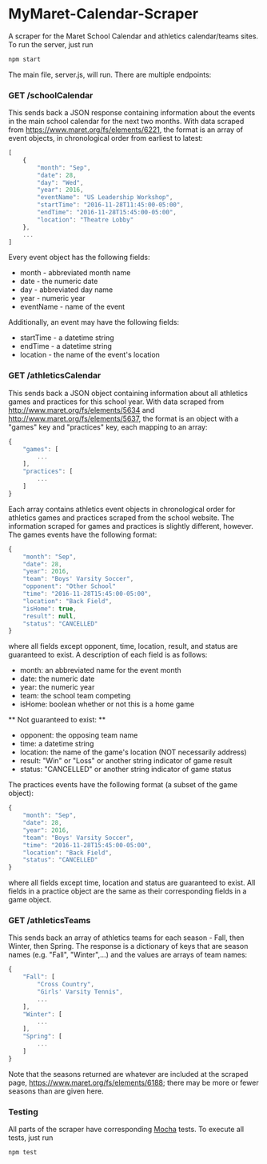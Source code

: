 # MyMaret-Calendar-Scraper
A scraper for the Maret School Calendar and athletics calendar/teams sites.
To run the server, just run

```javascript
npm start
```

The main file, server.js, will run.  There are multiple endpoints:
    
### GET /schoolCalendar

This sends back a JSON response containing information about the events in
the main school calendar for the next two months.  With data scraped from
https://www.maret.org/fs/elements/6221, the format is an array of event objects,
in chronological order from earliest to latest:

```javascript
[
    {
        "month": "Sep",
        "date": 28,
        "day": "Wed",
        "year": 2016,
        "eventName": "US Leadership Workshop",
        "startTime": "2016-11-28T11:45:00-05:00",
        "endTime": "2016-11-28T15:45:00-05:00",
        "location": "Theatre Lobby"
    },
    ...
]
```

Every event object has the following fields:

* month - abbreviated month name
* date - the numeric date
* day - abbreviated day name
* year - numeric year
* eventName - name of the event

Additionally, an event may have the following fields:

* startTime - a datetime string
* endTime - a datetime string
* location - the name of the event's location


### GET /athleticsCalendar

This sends back a JSON object containing information about all athletics games
and practices for this school year.  With data scraped from
http://www.maret.org/fs/elements/5634 and http://www.maret.org/fs/elements/5637,
the format is an object with a "games" key and "practices" key, each mapping to
an array:

```javascript
{
    "games": [
        ...
    ],
    "practices": [
        ...
    ]
}
```

Each array contains athletics event objects in chronological order for athletics
games and practices scraped from the school website.  The information scraped
for games and practices is slightly different, however.  The games events have
the following format:

```javascript
{
    "month": "Sep",
    "date": 28,
    "year": 2016,
    "team": "Boys' Varsity Soccer",
    "opponent": "Other School"
    "time": "2016-11-28T15:45:00-05:00",
    "location": "Back Field",
    "isHome": true,
    "result": null,
    "status": "CANCELLED"
}
```

where all fields except opponent, time, location, result, and status are
guaranteed to exist.  A description of each field is as follows:

* month: an abbreviated name for the event month
* date: the numeric date
* year: the numeric year
* team: the school team competing
* isHome: boolean whether or not this is a home game

** Not guaranteed to exist: **
* opponent: the opposing team name
* time: a datetime string
* location: the name of the game's location (NOT necessarily address)
* result: "Win" or "Loss" or another string indicator of game result
* status: "CANCELLED" or another string indicator of game status

The practices events have the following format (a subset of the game object):

```javascript
{
    "month": "Sep",
    "date": 28,
    "year": 2016,
    "team": "Boys' Varsity Soccer",
    "time": "2016-11-28T15:45:00-05:00",
    "location": "Back Field",
    "status": "CANCELLED"
}
```

where all fields except time, location and status are guaranteed to exist.  All
fields in a practice object are the same as their corresponding fields in a
game object.


### GET /athleticsTeams

This sends back an array of athletics teams for each season - Fall,
then Winter, then Spring.  The response is a dictionary of keys that are season
names (e.g. "Fall", "Winter",...) and the values are arrays of team names:

```javascript
{
    "Fall": [
        "Cross Country",
        "Girls' Varsity Tennis",
        ...
    ],
    "Winter": [
        ...
    ],
    "Spring": [
        ...
    ]
}
```

Note that the seasons returned are whatever are included at the scraped page,
https://www.maret.org/fs/elements/6188; there may be more or fewer seasons
than are given here.


### Testing

All parts of the scraper have corresponding [Mocha](https://mochajs.org) tests.
To execute all tests, just run

```javascript
npm test
```